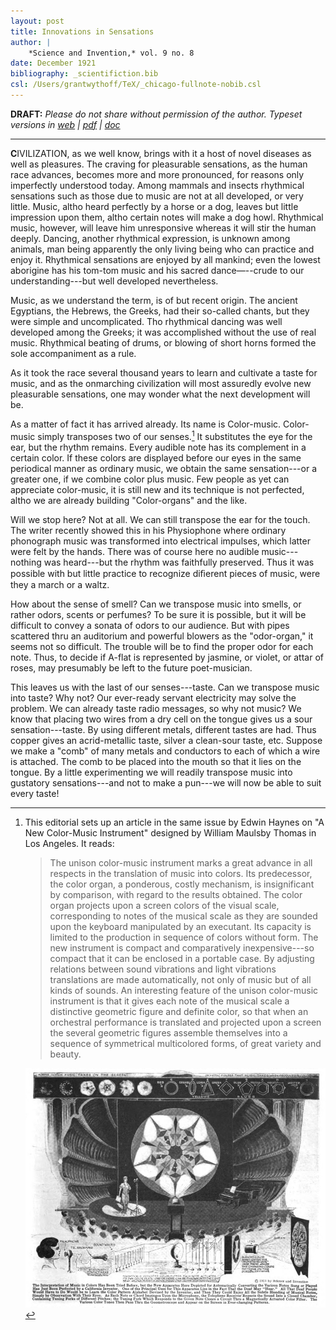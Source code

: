 ```yaml
---
layout: post
title: Innovations in Sensations
author: |
    *Science and Invention,* vol. 9 no. 8
date: December 1921
bibliography: _scientifiction.bib
csl: /Users/grantwythoff/TeX/_chicago-fullnote-nobib.csl
---
```


**DRAFT:** *Please do not share without permission of the author. Typeset versions in  [web](http://gernsback.wythoff.net/192112_innovations_in_sensations.html) \| [pdf](https://github.com/gwijthoff/perversity_of_things/blob/gh-pages/typeset_drafts/192112_innovations_in_sensations.pdf?raw=true) \| [doc](https://github.com/gwijthoff/perversity_of_things/blob/gh-pages/typeset_drafts/192112_innovations_in_sensations.docx)*

* * * * * * * * 

**C**IVILIZATION, as we well know, brings with it a host of novel diseases as well as pleasures. The craving for pleasurable sensations, as the human race advances, becomes more and more pronounced, for reasons only imperfectly understood today. Among mammals and insects rhythmical sensations such as those due to music are not at all developed, or very little. Music, altho heard perfectly by a horse or a dog, leaves but little impression upon them, altho certain notes will make a dog howl. Rhythmical music, however, will leave him unresponsive whereas it will stir the human deeply. Dancing, another rhythmical expression, is unknown among animals, man being apparently the only living being who can practice and enjoy it. Rhythmical sensations are enjoyed by all mankind; even the lowest aborigine has his tom-tom music and his sacred dance—--crude to our understanding---but well developed nevertheless.

Music, as we understand the term, is of but recent origin. The ancient Egyptians, the Hebrews, the Greeks, had their so-called chants, but they were simple and uncomplicated. Tho rhythmical dancing was well developed among the Greeks; it was accomplished without the use of real music. Rhythmical beating of drums, or blowing of short horns formed the sole accompaniment as a rule. 

As it took the race several thousand years to learn and cultivate a taste for music, and as the onmarching civilization will most assuredly evolve new pleasurable sensations, one may wonder what the next development will be. 

As a matter of fact it has arrived already. Its name is Color-music. Color-music simply transposes two of our senses.[^clrm] It substitutes the eye for the ear, but the rhythm remains. Every audible note has its complement in a certain color. If these colors are displayed before our eyes in the same periodical manner as ordinary music, we obtain the same sensation---or a greater one, if we combine color plus music. Few people as yet can appreciate color-music, it is still new and its technique is not perfected, altho we are already building "Color-organs" and the like.

Will we stop here? Not at all. We can still transpose the ear for the touch. The writer recently showed this in his Physiophone where ordinary phonograph music was transformed into electrical impulses, which latter were felt by the hands. There was of course here no audible music---nothing was heard---but the rhythm was faithfully preserved. Thus it was possible with but little practice to recognize diﬁerent pieces of music, were they a march or a waltz.

How about the sense of smell? Can we transpose music into smells, or rather odors, scents or perfumes? To be sure it is possible, but it will be difficult to convey a sonata of odors to our audience. But with pipes scattered thru an auditorium and powerful blowers as the "odor-organ," it seems not so difficult. The trouble will be to find the proper odor for each note. Thus, to decide if A-flat is represented by jasmine, or violet, or attar of roses, may presumably be left to the future poet-musician.

This leaves us with the last of our senses---taste. Can we transpose music into taste? Why not? Our ever-ready servant electricity may solve the problem. We can already taste radio messages, so why not music? We know that placing two wires from a dry cell on the tongue gives us a sour sensation---taste. By using different metals, different tastes are had. Thus copper gives an acrid-metallic taste, silver a clean-sour taste, etc. Suppose we make a "comb" of many metals and conductors to each of which a wire is attached. The comb to be placed into the mouth so that it lies on the tongue. By a little experimenting we will readily transpose music into gustatory sensations---and not to make a pun---we will now be able to suit every taste!

[^clrm]:  This editorial sets up an article in the same issue by Edwin Haynes on "A New Color-Music Instrument" designed by William Maulsby Thomas in Los Angeles.  It reads:

    > The unison color-music instrument marks a great advance in all respects in the translation of music into colors.  Its predecessor, the color organ, a ponderous, costly mechanism, is insignificant by comparison, with regard to the results obtained.  The color organ projects upon a screen colors of the visual scale, corresponding to notes of the musical scale as they are sounded upon the keyboard manipulated by an executant.  Its capacity is limited to the production in sequence of colors without form.  The new instrument is compact and comparatively inexpensive---so compact that it can be enclosed in a portable case.  By adjusting relations between sound vibrations and light vibrations translations are made automatically, not only of music but of all kinds of sounds.  An interesting feature of the unison color-music instrument is that it gives each note of the musical scale a distinctive geometric figure and definite color, so that when an orchestral performance is translated and projected upon a screen the several geometric figures assemble themselves into a sequence of symmetrical multicolored forms, of great variety and beauty.

    ![](images/color-music.png)  <!-- no figure -->